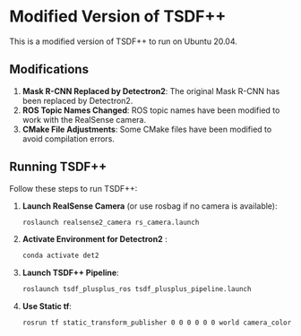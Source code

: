 # Modified Version of TSDF++

This is a modified version of TSDF++ to run on Ubuntu 20.04.

## Modifications
1. **Mask R-CNN Replaced by Detectron2**: The original Mask R-CNN has been replaced by Detectron2.
2. **ROS Topic Names Changed**: ROS topic names have been modified to work with the RealSense camera.
3. **CMake File Adjustments**: Some CMake files have been modified to avoid compilation errors.

## Running TSDF++
Follow these steps to run TSDF++:

1. **Launch RealSense Camera** (or use rosbag if no camera is available):
   ```bash
   roslaunch realsense2_camera rs_camera.launch
   ```
2. **Activate Environment for Detectron2** :
   ```bash
   conda activate det2
   ```
3. **Launch TSDF++ Pipeline**:
   ```bash
   roslaunch tsdf_plusplus_ros tsdf_plusplus_pipeline.launch
   ```
4. **Use Static tf**:
   ```bash
   rosrun tf static_transform_publisher 0 0 0 0 0 0 world camera_color_optical_frame 10
   ```